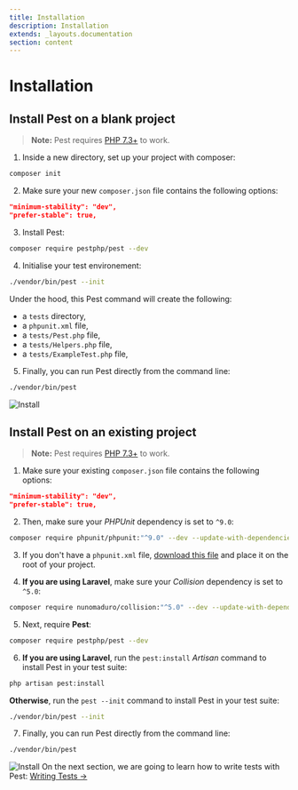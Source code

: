 ```yaml
---
title: Installation
description: Installation
extends: _layouts.documentation
section: content
---
```


# Installation

## Install Pest on a blank project

> **Note:** Pest requires [PHP 7.3+](https://php.net/releases/) to work.

1. Inside a new directory, set up your project with composer:

```bash
composer init
```

2. Make sure your new `composer.json` file contains the following options:

```json
"minimum-stability": "dev",
"prefer-stable": true,
```

3. Install Pest:

```bash
composer require pestphp/pest --dev
```

4. Initialise your test environement:

```bash
./vendor/bin/pest --init
```

Under the hood, this Pest command will create the following:

- a `tests` directory,
- a `phpunit.xml` file,
- a `tests/Pest.php` file,
- a `tests/Helpers.php` file,
- a `tests/ExampleTest.php` file,

5. Finally, you can run Pest directly from the command line:

```bash
./vendor/bin/pest
```

![Install](/assets/img/install.png)

## Install Pest on an existing project

> **Note:** Pest requires [PHP 7.3+](https://php.net/releases/) to work.

1. Make sure your existing `composer.json` file contains the following options:

```json
"minimum-stability": "dev",
"prefer-stable": true,
```

2. Then, make sure your _PHPUnit_ dependency is set to `^9.0`:

```bash
composer require phpunit/phpunit:"^9.0" --dev --update-with-dependencies
```

3. If you don't have a `phpunit.xml` file, [download this file](https://github.com/pestphp/pest/blob/master/stubs/Laravel/phpunit.xml) and place it on the root of your project.

4. **If you are using Laravel**, make sure your _Collision_ dependency is set to `^5.0`:

```bash
composer require nunomaduro/collision:"^5.0" --dev --update-with-dependencies
```

5. Next, require **Pest**:

```bash
composer require pestphp/pest --dev
```

6. **If you are using Laravel**, run the `pest:install` _Artisan_ command to install Pest in your test suite:

```bash
php artisan pest:install
```

**Otherwise**, run the `pest --init` command to install Pest in your test suite:

```bash
./vendor/bin/pest --init
```

7. Finally, you can run Pest directly from the command line:

```bash
./vendor/bin/pest
```

![Install](/assets/img/install.png)
On the next section, we are going to learn how to write tests with Pest: [Writing Tests →](/docs/writing-tests)

